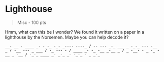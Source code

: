 # Lighthouse
> Misc - 100 pts

Hmm, what can this be I wonder? We found it written on a paper in a lighthouse by the Norsemen. Maybe you can help decode it?

```
__- __ - ____ _- -_-_ -_- _---- ----_ / -- --- _-_ ___ _ -_-_ --- -__ _ / -__ --- _ ___ / -_ --- - / ____ _- -_ -__ _-__ _ / _ -__- - _ -_ -__ _ -__ / -_-_ ____ _- _-_ _- -_-_ - _ _-_
```
